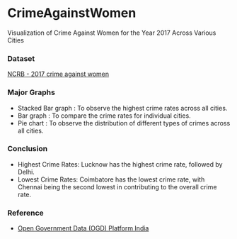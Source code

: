 # CrimeAgainstWomen
 Visualization of Crime Against Women for the Year 2017 Across Various Cities

### Dataset
[NCRB - 2017 crime against women](/dataset/NCRB_2017.csv)

### Major Graphs
 - Stacked Bar graph : To observe the highest crime rates across all cities.
 - Bar graph : To compare the crime rates for individual cities.
 - Pie chart : To observe the distribution of different types of crimes across all cities.

### Conclusion
- Highest Crime Rates: Lucknow has the highest crime rate, followed by Delhi.
- Lowest Crime Rates: Coimbatore has the lowest crime rate, with Chennai being the second lowest in contributing to the overall crime rate.

### Reference
- [Open Government Data (OGD) Platform India](https://data.gov.in/)
 